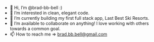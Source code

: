 - 👋 Hi, I’m @brad-bb-bell :)
- 👀 I’m interested in clean, elegant code.
- 🌱 I’m currently building my first full stack app, Last Best Ski Resorts.
- 💞️ I’m available to collaborate on anything! I love working with others towards a common goal.
- 📫 How to reach me => brad.bb.bell@gmail.com
